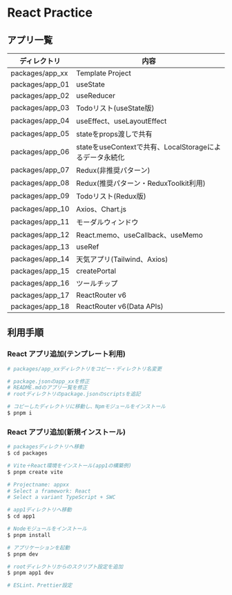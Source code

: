# React Practice

## アプリ一覧

| ディレクトリ    | 内容                                                    |
| --------------- | ------------------------------------------------------- |
| packages/app_xx | Template Project                                        |
| packages/app_01 | useState                                                |
| packages/app_02 | useReducer                                              |
| packages/app_03 | Todoリスト(useState版)                                  |
| packages/app_04 | useEffect、useLayoutEffect                              |
| packages/app_05 | stateをprops渡しで共有                                  |
| packages/app_06 | stateをuseContextで共有、LocalStorageによるデータ永続化 |
| packages/app_07 | Redux(非推奨パターン)                                   |
| packages/app_08 | Redux(推奨パターン・ReduxToolkit利用)                   |
| packages/app_09 | Todoリスト(Redux版)                                     |
| packages/app_10 | Axios、Chart.js                                         |
| packages/app_11 | モーダルウィンドウ                                      |
| packages/app_12 | React.memo、useCallback、useMemo                        |
| packages/app_13 | useRef                                                  |
| packages/app_14 | 天気アプリ(Tailwind、Axios)                             |
| packages/app_15 | createPortal                                            |
| packages/app_16 | ツールチップ                                            |
| packages/app_17 | ReactRouter v6                                          |
| packages/app_18 | ReactRouter v6(Data APIs)                               |

## 利用手順

### React アプリ追加(テンプレート利用)

```bash
# packages/app_xxディレクトリをコピー・ディレクトリ名変更

# package.jsonのapp_xxを修正
# README.mdのアプリ一覧を修正
# rootディレクトリのpackage.jsonのscriptsを追記

# コピーしたディレクトリに移動し、Npmモジュールをインストール
$ pnpm i
```

### React アプリ追加(新規インストール)

```bash
# packagesディレクトリへ移動
$ cd packages

# Vite＋React環境をインストール(app1の構築例)
$ pnpm create vite

# Projectname: appxx
# Select a framework: React
# Select a variant TypeScript + SWC

# app1ディレクトリへ移動
$ cd app1

# Nodeモジュールをインストール
$ pnpm install

# アプリケーションを起動
$ pnpm dev

# rootディレクトリからのスクリプト設定を追加
$ pnpm app1 dev

# ESLint、Prettier設定
```
